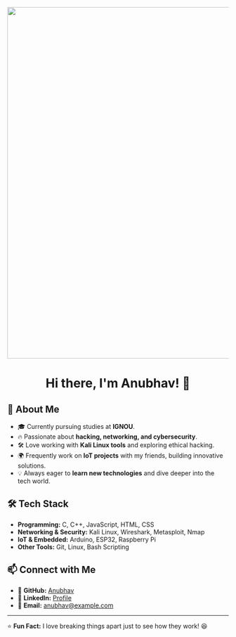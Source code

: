<!-- Animated Banner -->
<p align="center">
  <img src="https://raw.githubusercontent.com/anubhav-github-profile/banner/main/tech-animation.gif" width="800px">
</p>

<h1 align="center">Hi there, I'm Anubhav! 👋</h1>

## 🚀 About Me
- 🎓 Currently pursuing studies at **IGNOU**.
- 🔥 Passionate about **hacking, networking, and cybersecurity**.
- 🛠️ Love working with **Kali Linux tools** and exploring ethical hacking.
- 🌍 Frequently work on **IoT projects** with my friends, building innovative solutions.
- 💡 Always eager to **learn new technologies** and dive deeper into the tech world.

## 🛠 Tech Stack
- **Programming:** C, C++, JavaScript, HTML, CSS
- **Networking & Security:** Kali Linux, Wireshark, Metasploit, Nmap
- **IoT & Embedded:** Arduino, ESP32, Raspberry Pi
- **Other Tools:** Git, Linux, Bash Scripting

## 📫 Connect with Me
- 🔗 **GitHub:** [Anubhav](https://github.com/anubhav)
- 💬 **LinkedIn:** [Profile](https://linkedin.com/in/anubhav)
- 📧 **Email:** anubhav@example.com

---

⭐ **Fun Fact:** I love breaking things apart just to see how they work! 😆
